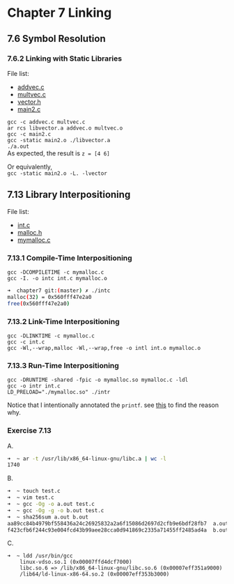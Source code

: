 # Chapter 7 Linking  

## 7.6 Symbol Resolution  

### 7.6.2 Linking with Static Libraries  

File list:  
+ [addvec.c](./addvec.c)
+ [multvec.c](./multvec.c)
+ [vector.h](./vector.h)
+ [main2.c](./main2.c)  

`gcc -c addvec.c multvec.c`  
`ar rcs libvector.a addvec.o multvec.o`  
`gcc -c main2.c`  
`gcc -static main2.o ./libvector.a`  
`./a.out`  
As expected, the result is `z = [4 6]`  

Or equivalently,  
`gcc -static main2.o -L. -lvector`  

## 7.13 Library Interpositioning  

File list: 
+ [int.c](./int.c)  
+ [malloc.h](./malloc.h)  
+ [mymalloc.c](./mymalloc.c)  

### 7.13.1 Compile-Time Interpositioning  

`gcc -DCOMPILETIME -c mymalloc.c`  
`gcc -I. -o intc int.c mymalloc.o`  

```bash
➜  chapter7 git:(master) ✗ ./intc
malloc(32) = 0x560fff47e2a0
free(0x560fff47e2a0)
```

### 7.13.2 Link-Time Interpositioning  

`gcc -DLINKTIME -c mymalloc.c`  
`gcc -c int.c`  
`gcc -Wl,--wrap,malloc -Wl,--wrap,free -o intl int.o mymalloc.o`  

### 7.13.3 Run-Time Interpositioning  

`gcc -DRUNTIME -shared -fpic -o mymalloc.so mymalloc.c -ldl`  
`gcc -o intr int.c`  
`LD_PRELOAD="./mymalloc.so" ./intr`  

Notice that I intentionally annotated the `printf`. see [this](https://blog.csdn.net/baidu_30073577/article/details/89453567) to find the reason why.  


### Exercise 7.13  

A. 
```zsh
➜  ~ ar -t /usr/lib/x86_64-linux-gnu/libc.a | wc -l
1740
```  
B. 
```zsh
➜  ~ touch test.c
➜  ~ vim test.c
➜  ~ gcc -Og -o a.out test.c
➜  ~ gcc -Og -g -o b.out test.c
➜  ~ sha256sum a.out b.out
aa89cc84b4979bf558436a24c26925832a2a6f15086d2697d2cfb9e6bdf28fb7  a.out
f423cfb6f244c93e004fcd43b99aee28cca0d941869c2335a71455ff2485ad4a  b.out
```
C.  
```
➜  ~ ldd /usr/bin/gcc
	linux-vdso.so.1 (0x00007ffd4dcf7000)
	libc.so.6 => /lib/x86_64-linux-gnu/libc.so.6 (0x00007eff351a9000)
	/lib64/ld-linux-x86-64.so.2 (0x00007eff353b3000)
```
